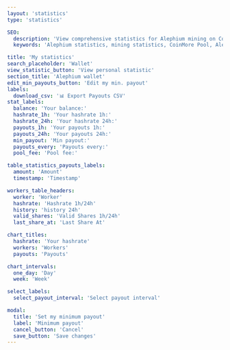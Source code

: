```yaml
---
layout: 'statistics'
type: 'statistics'

SEO:
  description: 'View comprehensive statistics for Alephium mining on CoinMore Pool. Monitor your mining performance and profitability with our advanced tools.'
  keywords: 'Alephium statistics, mining statistics, CoinMore Pool, Alephium mining, cryptocurrency mining, blockchain, crypto mining, mining performance, mining profitability'

title: 'My statistics'
search_placeholder: 'Wallet'
view_statistic_button: 'View personal statistic'
section_title: 'Alephium wallet'
edit_min_payouts_button: 'Edit my min. payout'
labels:
  download_csv: '📊 Export Payouts CSV'
stat_labels:
  balance: 'Your balance:'
  hashrate_1h: 'Your hashrate 1h:'
  hashrate_24h: 'Your hashrate 24h:'
  payouts_1h: 'Your payouts 1h:'
  payouts_24h: 'Your payouts 24h:'
  min_payout: 'Min payout:'
  payouts_every: 'Payouts every:'
  pool_fee: 'Pool fee:'

table_statistics_payouts_labels:
  amount: 'Amount'
  timestamp: 'Timestamp'

workers_table_headers:
  worker: 'Worker'
  hashrate: 'Hashrate 1h/24h'
  history: 'history 24h'
  valid_shares: 'Valid Shares 1h/24h'
  last_share_at: 'Last Share At'

chart_titles:
  hashrate: 'Your hashrate'
  workers: 'Workers'
  payouts: 'Payouts'

chart_intervals:
  one_day: 'Day'
  week: 'Week'

select_labels:
  select_payout_interval: 'Select payout interval'

modal:
  title: 'Set my minimum payout'
  label: 'Minimum payout'
  cancel_button: 'Cancel'
  save_button: 'Save changes'
---
```

